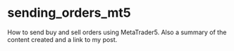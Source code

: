 # sending_orders_mt5
How to send buy and sell orders using MetaTrader5. Also a summary of the content created and a link to my post.
